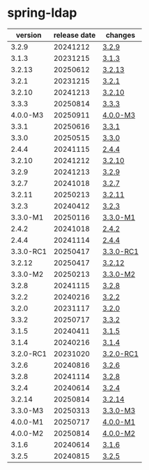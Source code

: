 # spring-ldap	


|version|release date|changes|
|---|---|---|
|3.2.9|20241212|[3.2.9](./3.2.9-20241212.md)|
|3.1.3|20231215|[3.1.3](./3.1.3-20231215.md)|
|3.2.13|20250612|[3.2.13](./3.2.13-20250612.md)|
|3.2.1|20231215|[3.2.1](./3.2.1-20231215.md)|
|3.2.10|20241213|[3.2.10](./3.2.10-20241213.md)|
|3.3.3|20250814|[3.3.3](./3.3.3-20250814.md)|
|4.0.0-M3|20250911|[4.0.0-M3](./4.0.0-M3-20250911.md)|
|3.3.1|20250616|[3.3.1](./3.3.1-20250616.md)|
|3.3.0|20250515|[3.3.0](./3.3.0-20250515.md)|
|2.4.4|20241115|[2.4.4](./2.4.4-20241115.md)|
|3.2.10|20241212|[3.2.10](./3.2.10-20241212.md)|
|3.2.9|20241213|[3.2.9](./3.2.9-20241213.md)|
|3.2.7|20241018|[3.2.7](./3.2.7-20241018.md)|
|3.2.11|20250213|[3.2.11](./3.2.11-20250213.md)|
|3.2.3|20240412|[3.2.3](./3.2.3-20240412.md)|
|3.3.0-M1|20250116|[3.3.0-M1](./3.3.0-M1-20250116.md)|
|2.4.2|20241018|[2.4.2](./2.4.2-20241018.md)|
|2.4.4|20241114|[2.4.4](./2.4.4-20241114.md)|
|3.3.0-RC1|20250417|[3.3.0-RC1](./3.3.0-RC1-20250417.md)|
|3.2.12|20250417|[3.2.12](./3.2.12-20250417.md)|
|3.3.0-M2|20250213|[3.3.0-M2](./3.3.0-M2-20250213.md)|
|3.2.8|20241115|[3.2.8](./3.2.8-20241115.md)|
|3.2.2|20240216|[3.2.2](./3.2.2-20240216.md)|
|3.2.0|20231117|[3.2.0](./3.2.0-20231117.md)|
|3.3.2|20250717|[3.3.2](./3.3.2-20250717.md)|
|3.1.5|20240411|[3.1.5](./3.1.5-20240411.md)|
|3.1.4|20240216|[3.1.4](./3.1.4-20240216.md)|
|3.2.0-RC1|20231020|[3.2.0-RC1](./3.2.0-RC1-20231020.md)|
|3.2.6|20240816|[3.2.6](./3.2.6-20240816.md)|
|3.2.8|20241114|[3.2.8](./3.2.8-20241114.md)|
|3.2.4|20240614|[3.2.4](./3.2.4-20240614.md)|
|3.2.14|20250814|[3.2.14](./3.2.14-20250814.md)|
|3.3.0-M3|20250313|[3.3.0-M3](./3.3.0-M3-20250313.md)|
|4.0.0-M1|20250717|[4.0.0-M1](./4.0.0-M1-20250717.md)|
|4.0.0-M2|20250814|[4.0.0-M2](./4.0.0-M2-20250814.md)|
|3.1.6|20240614|[3.1.6](./3.1.6-20240614.md)|
|3.2.5|20240815|[3.2.5](./3.2.5-20240815.md)|
